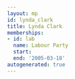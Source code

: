 ```yaml
---
layout: mp
id: lynda_clark
title: Lynda Clark
memberships:
- id: lab
  name: Labour Party
  start: 
  end: '2005-03-18'
autogenerated: true
---
```

